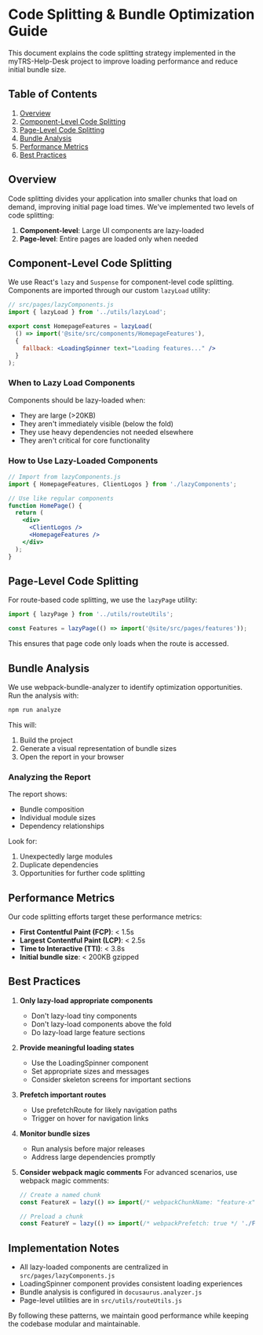 # Code Splitting & Bundle Optimization Guide

This document explains the code splitting strategy implemented in the myTRS-Help-Desk project to improve loading performance and reduce initial bundle size.

## Table of Contents

1. [Overview](#overview)
2. [Component-Level Code Splitting](#component-level-code-splitting)
3. [Page-Level Code Splitting](#page-level-code-splitting)
4. [Bundle Analysis](#bundle-analysis)
5. [Performance Metrics](#performance-metrics)
6. [Best Practices](#best-practices)

## Overview

Code splitting divides your application into smaller chunks that load on demand, improving initial page load times. We've implemented two levels of code splitting:

1. **Component-level**: Large UI components are lazy-loaded
2. **Page-level**: Entire pages are loaded only when needed

## Component-Level Code Splitting

We use React's `lazy` and `Suspense` for component-level code splitting. Components are imported through our custom `lazyLoad` utility:

```jsx
// src/pages/lazyComponents.js
import { lazyLoad } from '../utils/lazyLoad';

export const HomepageFeatures = lazyLoad(
  () => import('@site/src/components/HomepageFeatures'),
  { 
    fallback: <LoadingSpinner text="Loading features..." /> 
  }
);
```

### When to Lazy Load Components

Components should be lazy-loaded when:

- They are large (>20KB)
- They aren't immediately visible (below the fold)
- They use heavy dependencies not needed elsewhere
- They aren't critical for core functionality

### How to Use Lazy-Loaded Components

```jsx
// Import from lazyComponents.js
import { HomepageFeatures, ClientLogos } from './lazyComponents';

// Use like regular components
function HomePage() {
  return (
    <div>
      <ClientLogos />
      <HomepageFeatures />
    </div>
  );
}
```

## Page-Level Code Splitting

For route-based code splitting, we use the `lazyPage` utility:

```jsx
import { lazyPage } from '../utils/routeUtils';

const Features = lazyPage(() => import('@site/src/pages/features'));
```

This ensures that page code only loads when the route is accessed.

## Bundle Analysis

We use webpack-bundle-analyzer to identify optimization opportunities. Run the analysis with:

```bash
npm run analyze
```

This will:
1. Build the project
2. Generate a visual representation of bundle sizes
3. Open the report in your browser

### Analyzing the Report

The report shows:
- Bundle composition
- Individual module sizes
- Dependency relationships

Look for:
1. Unexpectedly large modules
2. Duplicate dependencies
3. Opportunities for further code splitting

## Performance Metrics

Our code splitting efforts target these performance metrics:

- **First Contentful Paint (FCP)**: < 1.5s
- **Largest Contentful Paint (LCP)**: < 2.5s
- **Time to Interactive (TTI)**: < 3.8s
- **Initial bundle size**: < 200KB gzipped

## Best Practices

1. **Only lazy-load appropriate components**
   - Don't lazy-load tiny components
   - Don't lazy-load components above the fold
   - Do lazy-load large feature sections

2. **Provide meaningful loading states**
   - Use the LoadingSpinner component
   - Set appropriate sizes and messages
   - Consider skeleton screens for important sections

3. **Prefetch important routes**
   - Use prefetchRoute for likely navigation paths
   - Trigger on hover for navigation links

4. **Monitor bundle sizes**
   - Run analysis before major releases
   - Address large dependencies promptly

5. **Consider webpack magic comments**
   For advanced scenarios, use webpack magic comments:

   ```js
   // Create a named chunk
   const FeatureX = lazy(() => import(/* webpackChunkName: "feature-x" */ './FeatureX'));

   // Preload a chunk
   const FeatureY = lazy(() => import(/* webpackPrefetch: true */ './FeatureY'));
   ```

## Implementation Notes

- All lazy-loaded components are centralized in `src/pages/lazyComponents.js`
- LoadingSpinner component provides consistent loading experiences
- Bundle analysis is configured in `docusaurus.analyzer.js`
- Page-level utilities are in `src/utils/routeUtils.js`

By following these patterns, we maintain good performance while keeping the codebase modular and maintainable.
